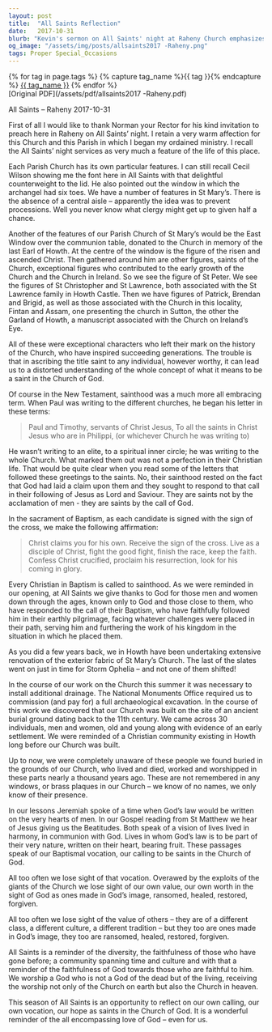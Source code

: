 ```yaml
---
layout: post
title:  "All Saints Reflection"
date:   2017-10-31
blurb: "Kevin's sermon on All Saints' night at Raheny Church emphasizes the universal call to sainthood within the Christian faith. He contrasts the New Testament's inclusive definition of sainthood with the often narrow modern interpretation, reminding the congregation that all Christians are called to sainthood through baptism. The sermon also reflects on the history of the local church and the unknown faithful who have served God throughout the ages."
og_image: "/assets/img/posts/allsaints2017 -Raheny.png"
tags: Proper Special_Occasions
---    
```

<div class="tag-pills">
  {% for tag in page.tags %}
    {% capture tag_name %}{{ tag }}{% endcapture %}
    <a href="{{ site.baseurl }}/tag/{{ tag_name | slugify }}" class="tag-pill">{{ tag_name }}</a>
  {% endfor %}
</div>
[Original PDF](/assets/pdf/allsaints2017 -Raheny.pdf)

All Saints – Raheny 2017-10-31

First of all I would like to thank Norman your Rector for his kind invitation to preach here in Raheny on All Saints’ night. I retain a very warm affection for this Church and this Parish in which I began my ordained ministry. I recall the All Saints’ night services as very much a feature of the life of this place.

Each Parish Church has its own particular features. I can still recall Cecil Wilson showing me the font here in All Saints with that delightful counterweight to the lid. He also pointed out the window in which the archangel had six toes. We have a number of features in St Mary’s. There is the absence of a central aisle – apparently the idea was to prevent processions. Well you never know what clergy might get up to given half a chance.

Another of the features of our Parish Church of St Mary’s would be the East Window over the communion table, donated to the Church in memory of the last Earl of Howth. At the centre of the window is the figure of the risen and ascended Christ. Then gathered around him are other figures, saints of the Church, exceptional figures who contributed to the early growth of the Church and the Church in Ireland. So we see the figure of St Peter. We see the figures of St Christopher and St Lawrence, both associated with the St Lawrence family in Howth Castle. Then we have figures of Patrick, Brendan and Brigid, as well as those associated with the Church in this locality, Fintan and Assam, one presenting the church in Sutton, the other the Garland of Howth, a manuscript associated with the Church on Ireland’s Eye.

All of these were exceptional characters who left their mark on the history of the Church, who have inspired succeeding generations. The trouble is that in ascribing the title saint to any individual, however worthy, it can lead us to a distorted understanding of the whole concept of what it means to be a saint in the Church of God.

Of course in the New Testament, sainthood was a much more all embracing term. When Paul was writing to the different churches, he began his letter in these terms:

> Paul and Timothy, servants of Christ Jesus,
> To all the saints in Christ Jesus who are in Philippi, (or whichever Church he was writing to)

He wasn’t writing to an elite, to a spiritual inner circle; he was writing to the whole Church. What marked them out was not a perfection in their Christian life. That would be quite clear when you read some of the letters that followed these greetings to the saints. No, their sainthood rested on the fact that God had laid a claim upon them and they sought to respond to that call in their following of Jesus as Lord and Saviour. They are saints not by the acclamation of men - they are saints by the call of God.

In the sacrament of Baptism, as each candidate is signed with the sign of the cross, we make the following affirmation:

> Christ claims you for his own.
> Receive the sign of the cross.
> Live as a disciple of Christ,
> fight the good fight,
> finish the race, keep the faith.
> Confess Christ crucified,
> proclaim his resurrection,
> look for his coming in glory.

Every Christian in Baptism is called to sainthood. As we were reminded in our opening, at All Saints we give thanks to God for those men and women down through the ages, known only to God and those close to them, who have responded to the call of their Baptism, who have faithfully followed him in their earthly pilgrimage, facing whatever challenges were placed in their path, serving him and furthering the work of his kingdom in the situation in which he placed them.

As you did a few years back, we in Howth have been undertaking extensive renovation of the exterior fabric of St Mary’s Church. The last of the slates went on just in time for Storm Ophelia – and not one of them shifted!

In the course of our work on the Church this summer it was necessary to install additional drainage. The National Monuments Office required us to commission (and pay for) a full archaeological excavation. In the course of this work we discovered that our Church was built on the site of an ancient burial ground dating back to the 11th century. We came across 30 individuals, men and women, old and young along with evidence of an early settlement. We were reminded of a Christian community existing in Howth long before our Church was built.

Up to now, we were completely unaware of these people we found buried in the grounds of our Church, who lived and died, worked and worshipped in these parts nearly a thousand years ago. These are not remembered in any windows, or brass plaques in our Church – we know of no names, we only know of their presence.

In our lessons Jeremiah spoke of a time when God’s law would be written on the very hearts of men. In our Gospel reading from St Matthew we hear of Jesus giving us the Beatitudes. Both speak of a vision of lives lived in harmony, in communion with God. Lives in whom God’s law is to be part of their very nature, written on their heart, bearing fruit. These passages speak of our Baptismal vocation, our calling to be saints in the Church of God.

All too often we lose sight of that vocation. Overawed by the exploits of the giants of the Church we lose sight of our own value, our own worth in the sight of God as ones made in God’s image, ransomed, healed, restored, forgiven.

All too often we lose sight of the value of others – they are of a different class, a different culture, a different tradition – but they too are ones made in God’s image, they too are ransomed, healed, restored, forgiven.

All Saints is a reminder of the diversity, the faithfulness of those who have gone before; a community spanning time and culture and with that a reminder of the faithfulness of God towards those who are faithful to him. We worship a God who is not a God of the dead but of the living, receiving the worship not only of the Church on earth but also the Church in heaven.

This season of All Saints is an opportunity to reflect on our own calling, our own vocation, our hope as saints in the Church of God. It is a wonderful reminder of the all encompassing love of God – even for us.
